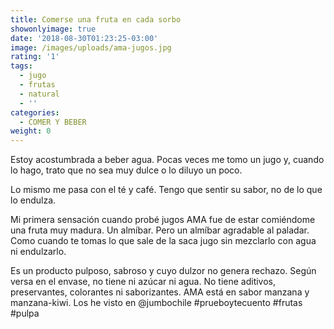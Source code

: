 ```yaml
---
title: Comerse una fruta en cada sorbo
showonlyimage: true
date: '2018-08-30T01:23:25-03:00'
image: /images/uploads/ama-jugos.jpg
rating: '1'
tags:
  - jugo
  - frutas
  - natural
  - ''
categories:
  - COMER Y BEBER
weight: 0
---
```

Estoy acostumbrada a beber agua. Pocas veces me tomo un jugo y, cuando lo hago, trato que no sea muy dulce o lo diluyo un poco. 

<!--more-->

Lo mismo me pasa con el té y café. Tengo que sentir su sabor, no de lo que lo endulza. 

Mi primera sensación cuando probé jugos AMA fue de estar comiéndome una fruta muy madura. Un almíbar. Pero un almíbar agradable al paladar. Como cuando te tomas lo que sale de la saca jugo sin mezclarlo con agua ni endulzarlo. 

Es un producto pulposo, sabroso y cuyo dulzor no genera rechazo. Según versa en el envase, no tiene ni azúcar ni agua. No tiene aditivos, preservantes, colorantes ni saborizantes. AMA está en sabor manzana y manzana-kiwi. Los he visto en @jumbochile #prueboytecuento #frutas #pulpa
